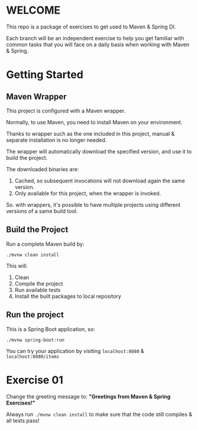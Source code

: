 # WELCOME
This repo is a package of exercises to get used to Maven & Spring DI.

Each branch will be an independent exercise to help you get familiar with common tasks that you will face on a daily
basis when working with Maven & Spring.

# Getting Started
## Maven Wrapper
This project is configured with a Maven wrapper.

Normally, to use Maven, you need to install Maven on your environment.

Thanks to wrapper such as the one included in this project, manual & separate installation is no longer needed.

The wrapper will automatically download the specified version, and use it to build the project.

The downloaded binaries are:
1. Cached, so subsequent invocations will not download again the same version.
2. Only available for this project, when the wrapper is invoked.

So. with wrappers, it's possible to have multiple projects using different versions of a same build tool.

## Build the Project
Run a complete Maven build by:

```./mvnw clean install```

This will:
1. Clean
2. Compile the project
3. Run available tests
4. Install the built packages to local repository

## Run the project
This is a Spring Boot application, so:

```./mvnw spring-boot:run```

You can try your application by visiting ```localhost:8080``` & ```localhost:8080/items```

# Exercise 01
Change the greeting message to: **"Greetings from Maven & Spring Exercises!"**

Always run ```./mvnw clean install``` to make sure that the code still compiles & all tests pass!